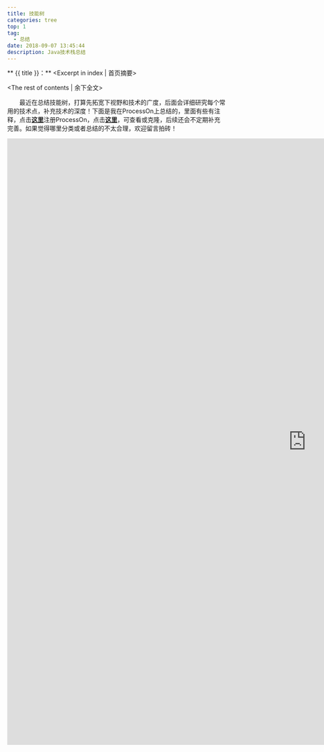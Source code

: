 ```yaml
---
title: 技能树
categories: tree
top: 1
tag: 
  - 总结
date: 2018-09-07 13:45:44
description: Java技术栈总结
---
```


** {{ title }}：** <Excerpt in index | 首页摘要>

<!-- more -->
<The rest of contents | 余下全文>

　　最近在总结技能树，打算先拓宽下视野和技术的广度，后面会详细研究每个常用的技术点，补充技术的深度！下面是我在ProcessOn上总结的，里面有些有注释，点击[**这里**](https://www.processon.com/i/5aacfa26e4b0f68cc01c8b7a)注册ProcessOn，点击[**这里**](https://www.processon.com/view/5ad06c97e4b0518eacacdfa8)，可查看或克隆，后续还会不定期补充完善。如果觉得哪里分类或者总结的不太合理，欢迎留言拍砖！

<iframe id="embed_dom" name="embed_dom" frameborder="0" style="display:block;width:1380px; height:1400px;" src="https://www.processon.com/embed/mind/5ad06c97e4b0518eacacdfa8"></iframe>
